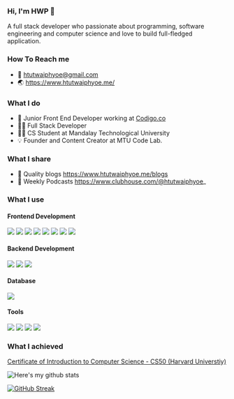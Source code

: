 ### Hi, I'm HWP 🌻

A full stack developer who passionate about programming, software engineering and computer science and love to build full-fledged application. 

### How To Reach me

- 💌 htutwaiphyoe@gmail.com
- 🌏 https://www.htutwaiphyoe.me/

### What I do

-   💼 Junior Front End Developer working at [Codigo.co](https://www.codigo.co/)
-   👨‍💻 Full Stack Developer
-   👨‍🎓 CS Student at Mandalay Technological University  
-   💡 Founder and Content Creator at MTU Code Lab.

### What I share

- 📝 Quality blogs  https://www.htutwaiphyoe.me/blogs
- 💬 Weekly Podcasts https://www.clubhouse.com/@htutwaiphyoe_


### What I use

#### Frontend Development

[<img src="https://img.shields.io/badge/HTML5-E34F26?style=for-the-badge&logo=html5&logoColor=white" />]()
[<img src="https://img.shields.io/badge/CSS3-1572B6?style=for-the-badge&logo=css3&logoColor=white" />]()
[<img src="https://img.shields.io/badge/Sass-CC6699?style=for-the-badge&logo=sass&logoColor=white" />]()
[<img src="https://img.shields.io/badge/JavaScript-F7DF1E?style=for-the-badge&logo=javascript&logoColor=black" />]()
[<img src="https://img.shields.io/badge/TypeScript-007ACC?style=for-the-badge&logo=typescript&logoColor=white" />]()
[<img src="https://img.shields.io/badge/Material--UI-0081CB?style=for-the-badge&logo=material-ui&logoColor=white" />]()
[<img src="https://img.shields.io/badge/React-20232A?style=for-the-badge&logo=react&logoColor=61DAFB" />]()
[<img src="https://img.shields.io/badge/next.js-000000?style=for-the-badge&logo=next.js&logoColor=white" />]()

#### Backend Development

[<img src="https://img.shields.io/badge/Node.js-43853D?style=for-the-badge&logo=node.js&logoColor=white" />]()
[<img src="https://img.shields.io/badge/Express.js-000000?style=for-the-badge&logo=express&logoColor=white" />]()
[<img src="https://img.shields.io/badge/nestjs-%23E0234E.svg?style=for-the-badge&logo=nestjs&logoColor=white" />]()

#### Database

[<img src="https://img.shields.io/badge/MongoDB-4EA94B?style=for-the-badge&logo=mongodb&logoColor=white" />]()

#### Tools

[<img src="https://img.shields.io/badge/npm-CB3837?style=for-the-badge&logo=npm&logoColor=white" />]()
[<img src="https://img.shields.io/badge/Postman-FF6C37?style=for-the-badge&logo=Postman&logoColor=white" />]()
[<img src="https://img.shields.io/badge/Visual_Studio_Code-0078D4?style=for-the-badge&logo=visual%20studio%20code&logoColor=white" />]()
[<img src="https://img.shields.io/badge/GitHub-100000?style=for-the-badge&logo=github&logoColor=white" />]()


### What I achieved

[Certificate of Introduction to Computer Science - CS50 (Harvard Universtiy)](https://github.com/htutwaiphyoe/CS50)

![Here's my github stats](https://github-readme-stats.vercel.app/api?username=htutwaiphyoe)

[![GitHub Streak](https://github-readme-streak-stats.herokuapp.com/?user=htutwaiphyoe)](https://git.io/streak-stats)

